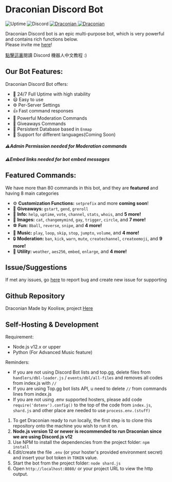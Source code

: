 <p align="center">
            <h1>Draconian Discord Bot</h1> </center>

<img src="https://img.shields.io/uptimerobot/ratio/m787007739-f881254df38f1a06bbd53346?style=flat-square"
            alt="Uptime">
<img alt="Discord" src="https://img.shields.io/discord/687219262406131714?label=Discord">
<a href="https://top.gg/bot/711937599975063584">
<img src="https://top.gg/api/widget/status/711937599975063584.svg" alt="Draconian" />
</a>
<a href="https://top.gg/bot/711937599975063584">
<img src="https://top.gg/api/widget/servers/711937599975063584.svg" alt="Draconian" />
</a>

</p>

Draconian Discord bot is an epic multi-purpose bot, which is very powerful and contains rich functions below.\
Please invite me [here](https://discord.com/api/oauth2/authorize?client_id=711937599975063584&permissions=8&scope=bot)!

[點擊這裏](https://github.com/RealKoolisw/DraconianJSBot/blob/main/assets/README-cn.md)閱讀 Discord 機器人中文教程 :)

## Our Bot Features:

Draconian Discord Bot offers:

- :battery: 24/7 Full Uptime with high stability
- :smiley: Easy to use
- ⚙ Per-Server Settings
- :+1: Fast command responses
- :cop: Powerful Moderation Commands
- :tada: Giveaways Commands
- :file_folder: Persistent Database based in `Enmap`
- :rocket: Support for different languages(Coming Soon)

##### ⚠Admin Permission needed for Moderation commands

##### ⚠Embed links needed for bot embed messages

## Featured Commands:

We have more than 80 commands in this bot, and they are **featured** and having 8 main categories

- ⚙ **Customization Functions:** `setprefix` and more **coming soon**!
- :gift: **Giveaways:** `gstart`, `gend`, `greroll`
- :file_folder: **Info:** `help`, `uptime`, `vote`, `channel`, `stats`, `whois`, and **5 more!**
- :stars: **Images:** `cat`, `changemymind`, `gay`, `trigger`, `circle`, and **7 more!**
- :soccer: **Fun:** `8ball`, `reverse`, `snipe`, and **4 more!**
- :musical_note: **Music:** `play`, `loop`, `skip`, `stop`, `jumpto`, `volume`, and **4 more!**
- :lock: **Moderation:** `ban`, `kick`, `warn`, `mute`, `createchannel`, `createemoji`, and **9 more!**
- :electric_plug: **Utility:** `weather`, `aes256`, `embed`, `enlarge`, and **4 more!**

## Issue/Suggestions

If met any issues, go [here](https://github.com/RealKoolisw/Draconian/issues) to report bug and create new issue for supporting

## Github Repository

Draconian Made by Koolisw, project [Here](https://github.com/RealKoolisw/Draconian)

## Self-Hosting & Development

Requirement:

- Node.js v12.x or upper
- Python (For Advanced Music feature)

Reminders:

- If you are not using Discord Bot lists and top.gg, delete files from `handlers/dbl-loader.js` / `events/dbl/all-files` and removes all codes from index.js with `//`
- If you are using Top.gg bot lists API, u need to delete `//` from commands lines from index.js
- If you are not using .env supported hosters, please add code `require('dotenv').config()` to the top of the code from `index.js`, `shard.js` and other place are needed to use `process.env.(stuff)`

1. To get Draconian ready to run locally, the first step is to clone this repository onto the machine you wish to run it on.
2. **Node.js version 12 or newer is recommended to run Draconian since we are using Discord.js v12**
3. Use NPM to install the dependencies from the project folder: `npm install`
4. Edit/create the file `.env` (or your hoster's provided environment secret) and insert your bot token in `TOKEN` value.
5. Start the bot from the project folder: `node shard.js`
6. Open `http://localhost:8080/` or your project URL to view the http output.
